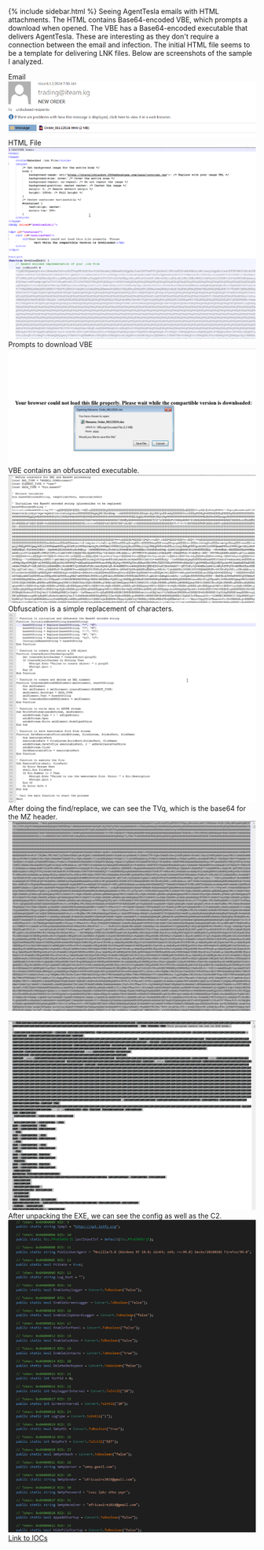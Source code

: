 {% include sidebar.html %}
Seeing AgentTesla emails with HTML attachments. The HTML contains Base64-encoded VBE, which prompts a download when opened. The VBE has a Base64-encoded executable that delivers AgentTesla. These are interesting as they don't require a connection between the email and infection. The initial HTML file seems to be a template for delivering LNK files. Below are screenshots of the sample I analyzed.


Email
<br>
<a href="Screenshots/AT1.png"> 
<img src="Screenshots/AT1.png">
</a>
<br>
HTML File
<br>
<a href="Screenshots/AT2.png"> 
<img src="Screenshots/AT2.png">
</a>
<br>
Prompts to download VBE
<br>
<a href="Screenshots/AT3.png"> 
<img src="Screenshots/AT3.png">
</a>
<br>
VBE contains an obfuscated executable.
<br>
<a href="Screenshots/AT4.png"> 
<img src="Screenshots/AT4.png">
</a>
<br>
Obfuscation is a simple replacement of characters.
<br>
<a href="Screenshots/AT5.png"> 
<img src="Screenshots/AT5.png">
</a>
<br>
After doing the find/replace, we can see the TVq, which is the base64 for the MZ header.
<br>
<a href="Screenshots/AT6.png"> 
<img src="Screenshots/AT6.png">
</a>
<br><br>
<a href="Screenshots/AT7.png"> 
<img src="Screenshots/AT7.png">
</a>
<br>
After unpacking the EXE, we can see the config as well as the C2.
<br>
<a href="Screenshots/AT8.png"> 
<img src="Screenshots/AT8.png">
</a>
<br>
<a href="https://github.com/mcsx03/mcsx03.github.io/blob/main/IOCs/2024_06_12_AgentTesla_VBE">Link to IOCs</a>
<br>